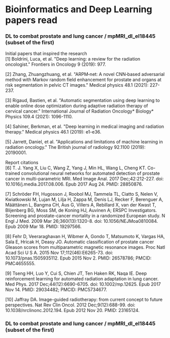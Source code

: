 # Bioinformatics and Deep Learning papers read
### DL to combat prostate and lung cancer  /  mpMRI_dl_el18445 (subset of the first)
Initial papers that inspired the research  
[1] Boldrini, Luca, et al. "Deep learning: a review for the radiation oncologist." Frontiers in Oncology 9 (2019): 977. 

[2] Zhang, Zhuangzhuang, et al. "ARPM‐net: A novel CNN‐based adversarial method with Markov random field enhancement for prostate and organs at risk segmentation in pelvic CT images." Medical physics 48.1 (2021): 227-237.  

[3] Rigaud, Bastien, et al. "Automatic segmentation using deep learning to enable online dose optimization during adaptive radiation therapy of cervical cancer." International Journal of Radiation Oncology* Biology* Physics 109.4 (2021): 1096-1110.  

[4] Sahiner, Berkman, et al. "Deep learning in medical imaging and radiation therapy." Medical physics 46.1 (2019): e1-e36.  

[5] Jarrett, Daniel, et al. "Applications and limitations of machine learning in radiation oncology." The British journal of radiology 92.1100 (2019): 20190001.  

Report citations  
[6] T. J. Yang X, Liu C, Wang Z, Yang J, Min HL, Wang L, Cheng KT. Co-trained convolutional neural networks for automated detection of prostate cancer in multi-parametric MRI. Med Image Anal. 2017 Dec;42:212-227. doi: 10.1016/j.media.2017.08.006. Epub 2017 Aug 24. PMID: 28850876. 

[7] Schröder FH, Hugosson J, Roobol MJ, Tammela TL, Ciatto S, Nelen V, Kwiatkowski M, Lujan M, Lilja H, Zappa M, Denis LJ, Recker F, Berenguer A, Määttänen L, Bangma CH, Aus G, Villers A, Rebillard X, van der Kwast T, Blijenberg BG, Moss SM, de Koning HJ, Auvinen A; ERSPC Investigators. Screening and prostate-cancer mortality in a randomized European study. N Engl J Med. 2009 Mar 26;360(13):1320-8. doi: 10.1056/NEJMoa0810084. Epub 2009 Mar 18. PMID: 19297566. 

[8] Fehr D, Veeraraghavan H, Wibmer A, Gondo T, Matsumoto K, Vargas HA, Sala E, Hricak H, Deasy JO. Automatic classification of prostate cancer Gleason scores from multiparametric magnetic resonance images. Proc Natl Acad Sci U S A. 2015 Nov 17;112(46):E6265-73. doi: 10.1073/pnas.1505935112. Epub 2015 Nov 2. PMID: 26578786; PMCID: PMC4655555. 

[9] Tseng HH, Luo Y, Cui S, Chien JT, Ten Haken RK, Naqa IE. Deep reinforcement learning for automated radiation adaptation in lung cancer. Med Phys. 2017 Dec;44(12):6690-6705. doi: 10.1002/mp.12625. Epub 2017 Nov 14. PMID: 29034482; PMCID: PMC5734677.

[10] Jaffray DA. Image-guided radiotherapy: from current concept to future perspectives. Nat Rev Clin Oncol. 2012 Dec;9(12):688-99. doi: 10.1038/nrclinonc.2012.194. Epub 2012 Nov 20. PMID: 23165124.

### DL to combat prostate and lung cancer  /  mpMRI_dl_el18445 (subset of the first)

